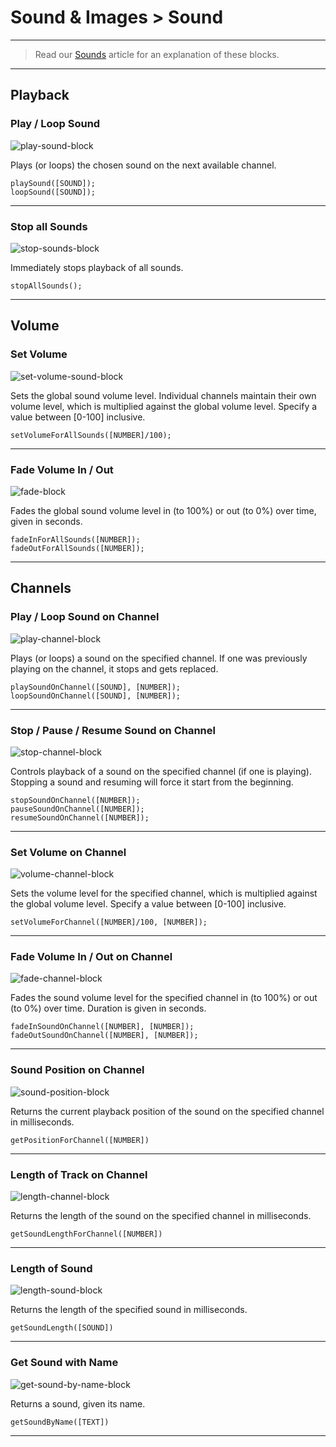 # Sound & Images > Sound

***

> Read our [Sounds](http://www.stencyl.com/help/view/playing-sounds-and-music/) article for an explanation of these blocks.

***

## Playback

### <a name="play-sound4"></a> Play / Loop Sound

![play-sound-block](http://static.stencyl.com/pedia2/block-images/6%20-%20Sound%20%20Images/0%20-%20Sound/play-sound4.png)

Plays (or loops) the chosen sound on the next available channel.

```
playSound([SOUND]);
loopSound([SOUND]);
```

***

### <a name="stop-sounds"></a> Stop all Sounds

![stop-sounds-block](http://static.stencyl.com/pedia2/block-images/6%20-%20Sound%20%20Images/0%20-%20Sound/stop-sounds.png)

Immediately stops playback of all sounds.

```
stopAllSounds();
```

***

## Volume

### <a name="set-volume"></a> Set Volume

![set-volume-sound-block](http://static.stencyl.com/pedia2/block-images/6%20-%20Sound%20%20Images/0%20-%20Sound/set-volume.png)

Sets the global sound volume level. Individual channels maintain their own volume level, which is multiplied against the global volume level. Specify a value between [0-100] inclusive.

```
setVolumeForAllSounds([NUMBER]/100);
```

***

### <a name="fade-sounds"></a> Fade Volume In / Out

![fade-block](http://static.stencyl.com/pedia2/block-images/6%20-%20Sound%20%20Images/0%20-%20Sound/fade-sounds.png)

Fades the global sound volume level in (to 100%) or out (to 0%) over time, given in seconds.

```
fadeInForAllSounds([NUMBER]);
fadeOutForAllSounds([NUMBER]);
```

***

## Channels

### <a name="play-sound-channel"></a> Play / Loop Sound on Channel

![play-channel-block](http://static.stencyl.com/pedia2/block-images/6%20-%20Sound%20%20Images/0%20-%20Sound/play-sound-channel.png)

Plays (or loops) a sound on the specified channel. If one was previously playing on the channel, it stops and gets replaced.

```
playSoundOnChannel([SOUND], [NUMBER]);
loopSoundOnChannel([SOUND], [NUMBER]);
```

***

### <a name="control-sound-channel"></a> Stop / Pause / Resume Sound on Channel

![stop-channel-block](http://static.stencyl.com/pedia2/block-images/6%20-%20Sound%20%20Images/0%20-%20Sound/control-sound-channel.png)

Controls playback of a sound on the specified channel (if one is playing). Stopping a sound and resuming will force it start from the beginning.

```
stopSoundOnChannel([NUMBER]);
pauseSoundOnChannel([NUMBER]);
resumeSoundOnChannel([NUMBER]);
```

***

### <a name="set-volume-channel"></a> Set Volume on Channel

![volume-channel-block](http://static.stencyl.com/pedia2/block-images/6%20-%20Sound%20%20Images/0%20-%20Sound/set-volume-channel.png)

Sets the volume level for the specified channel, which is multiplied against the global volume level. Specify a value between [0-100] inclusive.

```
setVolumeForChannel([NUMBER]/100, [NUMBER]);
```

***

### <a name="fade-sound-channel"></a> Fade Volume In / Out on Channel

![fade-channel-block](http://static.stencyl.com/pedia2/block-images/6%20-%20Sound%20%20Images/0%20-%20Sound/fade-sound-channel.png)

Fades the sound volume level for the specified channel in (to 100%) or out (to 0%) over time. Duration is given in seconds.

```
fadeInSoundOnChannel([NUMBER], [NUMBER]);
fadeOutSoundOnChannel([NUMBER], [NUMBER]);
```

***

### <a name="get-position-channel"></a> Sound Position on Channel

![sound-position-block](http://static.stencyl.com/pedia2/block-images/6%20-%20Sound%20%20Images/0%20-%20Sound/get-position-channel.png)

Returns the current playback position of the sound on the specified channel in milliseconds.

```
getPositionForChannel([NUMBER])
```

***

### <a name="get-length-channel"></a> Length of Track on Channel

![length-channel-block](http://static.stencyl.com/pedia2/block-images/6%20-%20Sound%20%20Images/0%20-%20Sound/get-length-channel.png)

Returns the length of the sound on the specified channel in milliseconds.

```
getSoundLengthForChannel([NUMBER])
```

***

### <a name="get-length-sound"></a> Length of Sound

![length-sound-block](http://static.stencyl.com/pedia2/block-images/6%20-%20Sound%20%20Images/0%20-%20Sound/get-length-sound.png)

Returns the length of the specified sound in milliseconds.

```
getSoundLength([SOUND])
```

***

### <a name="text-to-sound"></a> Get Sound with Name

![get-sound-by-name-block](http://static.stencyl.com/pedia2/block-images/6%20-%20Sound%20%20Images/0%20-%20Sound/text-to-sound.png)

Returns a sound, given its name. 

```
getSoundByName([TEXT])
```

***
